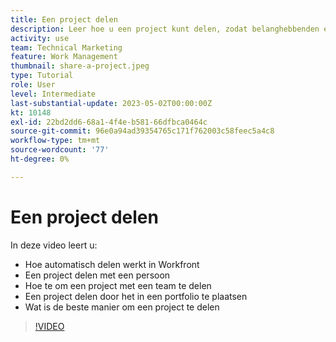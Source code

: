 ```yaml
---
title: Een project delen
description: Leer hoe u een project kunt delen, zodat belanghebbenden en anderen die in het project geïnteresseerd zijn, inzicht kunnen krijgen in het werk dat wordt uitgevoerd met [!DNL  Workfront].
activity: use
team: Technical Marketing
feature: Work Management
thumbnail: share-a-project.jpeg
type: Tutorial
role: User
level: Intermediate
last-substantial-update: 2023-05-02T00:00:00Z
kt: 10148
exl-id: 22bd2dd6-68a1-4f4e-b581-66dfbca0464c
source-git-commit: 96e0a94ad39354765c171f762003c58feec5a4c8
workflow-type: tm+mt
source-wordcount: '77'
ht-degree: 0%

---
```


# Een project delen

In deze video leert u:

* Hoe automatisch delen werkt in Workfront
* Een project delen met een persoon
* Hoe te om een project met een team te delen
* Een project delen door het in een portfolio te plaatsen
* Wat is de beste manier om een project te delen

>[!VIDEO](https://video.tv.adobe.com/v/3418904/?quality=12&learn=on)
